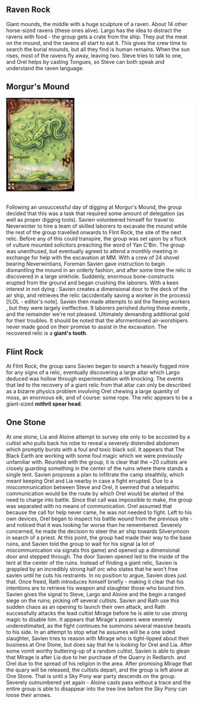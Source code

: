<!-- TITLE: Relic Search -->
<!-- SUBTITLE: Trying to find a way to meet the giant council -->

## Raven Rock
Giant mounds, the middle with a huge sculpture of a raven.
About 14 other horse-sized ravens (these ones alive).
Largo has the idea to distract the ravens with food - the group gets a crate from the ship.
They put the meat on the mound, and the ravens all start to eat it. 
This gives the crew time to search the burial mounds, but all they find is human remains.
When the sun rises, most of the ravens fly away, leaving two. 
Steve tries to talk to one, and Orel helps by casting Tongues, so Steve can both speak and understand the raven language.

## Morgur's Mound
![Morgur Mound](/uploads/morgur-mound.jpg "Morgur Mound")
Following an unsuccessful day of digging at Morgur's Mound, the group decided that this was a task that required some amount of delegation (as well as proper digging tools). Savien volunteered himself for travel to Neverwinter to hire a team of skilled laborers to excavate the mound while the rest of the group travelled onwards to Flint Rock, the site of the next relic. Before any of this could transpire, the group was set upon by a flock of vulture mounted solicitors preaching the word of Yan C'Bin. The group was unenthused, but eventually agreed to attend a monthly meeting in exchange for help with the excavation at MM. With a crew of 24 shovel bearing Neverwintians, Foreman Savien gave instruction to begin dismantling the mound in an orderly fashion, and after some time the relic is discovered in a large sinkhole. Suddenly, enormous bone-constructs erupted from the ground and began crushing  the laborers. With a keen interest in not dying : Savien creates a dimensional door to the deck of the air ship, and retrieves the relic (accidentally saving a worker in the process) [!LOL - editor's note]. Savien then made attempts to aid the fleeing workers , but they were largely ineffective. 9 laborers perished during these events , and the remainder we're not pleased. Ultimately demanding additional gold for their troubles. It should be noted that the aformentioned air-worshipers never made good on their promise to assist in the excavation. The recovered relic is a **giant's tooth**. 


## Flint Rock
At Flint Rock, the group sans Savien began to search a heavily fogged mire for any signs of a relic, eventually discovering a large altar which Largo deduced was hollow through experimentation with knocking. The events that led to the recovery of a giant relic from that altar can only be described as a bizarre physics problem involving Orel chewing a large quantity of moss, an enormous elk, and of course: some rope. The relic appears to be a giant-sized **mithril spear head**. 

## One Stone
At one stone, Lia and Aloine attempt to survey site only to be accosted by a cultist who pulls back his robe to reveal a severely distended abdomen which promptly bursts with a foul and toxic black soil. It appears that The Black Earth are working with some foul magic which we were previously unfamiliar with.
Reunited with the group, it is clear that the ~20 cultists are closely guarding something in the center of the ruins where there stands a single tent.
Savien proposes a plan to infiltrate the camp stealthily, which meant keeping Orel and Lia nearby in case a fight errupted.
Due to a miscommunication between Steve and Orel, it seemed that a telepathic communication would be the route by which Orel would be alerted of the need to charge into battle.
Since that call was impossible to make, the group was separated with no means of communication.
Orel assumed that because the call for help never came, he was not needed to fight.
Left to his own devices, Orel began to inspect his battle wound from the previous site - and noticed that it was looking far worse than he remembered.
Severely concerned, he made the decision to steer the air ship towards Silverymoon in search of a priest.
At this point, the group had made their way to the base ruins, and Savien told the group to wait for his signal (a lot of miscommunication via signals this game) and opened up a dimensional door and stepped through.
The door Savien opened led to the inside of the tent at the center of the ruins.
Instead of finding a giant relic, Savien is grappled by an incredibly strong half orc who states that he won't free savien until he cuts his restraints.
In no position to argue, Savien does just that. Once freed, Rath introduces himself briefly - making it clear that his intentions are to retrieve his weapon and slaughter those who bound him.
Savien gives the signal to Steve, Largo and Aloine and the begin a ranged siege on the ruins; picking off several cultists.
Savien and Rath use this sudden chaos as an opening to launch their own attack, and Rath successfully attacks the lead cultist Mirage before he is able to use strong magic to disable him.
It appears that Mirage's powers were severely underestimated, as the fight continues he summons several massive beasts to his side.
In an attempt to stop what he assumes will be a one sided slaughter, Savien tries to reason with Mirage who is tight-lipped about their business at One Stone, but does say that he is looking for Orel and Lia.
After some vomit worthy buttering-up of a random cultist, Savien is able to glean that Mirage is after Lia due to her purchase of the Quarry in Redlarch. and Orel due to the spread of his religion in the area.
After promising Mirage that the quary will be released, the cultists depart, and the group is left alone at One Stone.
That is until a Sky Pony war party descends on the group.
Severely outnumbered yet again - Aloine casts pass without a trace and the entire group is able to disappear into the tree line before the Sky Pony can loose their arrows.